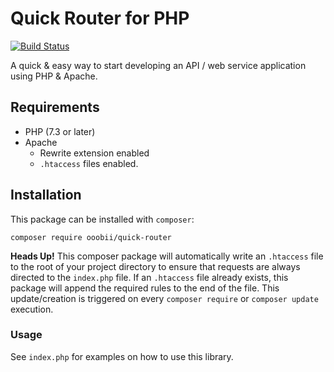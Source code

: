 # Quick Router for PHP

[![Build Status](https://jenkins.matthewwendel.info/job/quick-router/job/main/badge/icon)](https://jenkins.matthewwendel.info/job/quick-router/job/main/)

A quick & easy way to start developing an API / web service application using PHP & Apache.

## Requirements
  - PHP (7.3 or later)
  - Apache
    - Rewrite extension enabled
    - `.htaccess` files enabled.



## Installation
This package can be installed with `composer`:
```
composer require ooobii/quick-router
```

**Heads Up!** This composer package will automatically write an `.htaccess` file to the root of your project directory to ensure
that requests are always directed to the `index.php` file. If an `.htaccess` file already exists, this package will append the required
rules to the end of the file. This update/creation is triggered on every `composer require` or `composer update` execution.



### Usage
See `index.php` for examples on how to use this library.